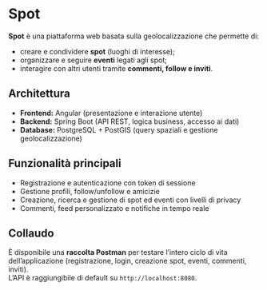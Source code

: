 # Spot

**Spot** è una piattaforma web basata sulla geolocalizzazione che permette di:
- creare e condividere **spot** (luoghi di interesse);
- organizzare e seguire **eventi** legati agli spot;
- interagire con altri utenti tramite **commenti, follow e inviti**.

## Architettura
- **Frontend:** Angular (presentazione e interazione utente)  
- **Backend:** Spring Boot (API REST, logica business, accesso ai dati)  
- **Database:** PostgreSQL + PostGIS (query spaziali e gestione geolocalizzazione)  

## Funzionalità principali
- Registrazione e autenticazione con token di sessione  
- Gestione profili, follow/unfollow e amicizie  
- Creazione, ricerca e gestione di spot ed eventi con livelli di privacy  
- Commenti, feed personalizzato e notifiche in tempo reale  

## Collaudo
È disponibile una **raccolta Postman** per testare l’intero ciclo di vita dell’applicazione (registrazione, login, creazione spot, eventi, commenti, inviti).  
L’API è raggiungibile di default su `http://localhost:8080`.  
